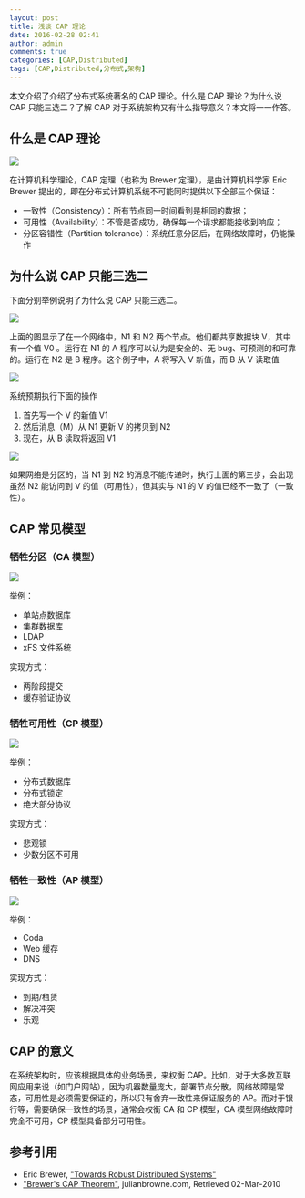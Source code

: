 ```yaml
---
layout: post
title: 浅谈 CAP 理论
date: 2016-02-28 02:41
author: admin
comments: true
categories: [CAP,Distributed]
tags: [CAP,Distributed,分布式,架构]
---
```

本文介绍了介绍了分布式系统著名的 CAP 理论。什么是 CAP 理论？为什么说 CAP 只能三选二？了解 CAP 对于系统架构又有什么指导意义？本文将一一作答。

<!-- more -->

## 什么是 CAP 理论

![](http://i12.tietuku.com/e76dec3cf78f27a5.jpg)


在计算机科学理论，CAP 定理（也称为 Brewer 定理），是由计算机科学家 Eric Brewer 提出的，即在分布式计算机系统不可能同时提供以下全部三个保证：

* 一致性（Consistency）：所有节点同一时间看到是相同的数据；
* 可用性（Availability）：不管是否成功，确保每一个请求都能接收到响应；
* 分区容错性（Partition tolerance）：系统任意分区后，在网络故障时，仍能操作

## 为什么说 CAP 只能三选二

下面分别举例说明了为什么说  CAP 只能三选二。

![](http://i12.tietuku.com/ba750cd72b491979.png)

上面的图显示了在一个网络中，N1 和 N2 两个节点。他们都共享数据块 V，其中有一个值 V0 。运行在 N1 的 A 程序可以认为是安全的、无 bug、可预测的和可靠的。运行在 N2 是 B 程序。这个例子中，A 将写入 V 新​值，而 B 从 V 读取值

![](http://i12.tietuku.com/21b0286b8360d1a6.png)

系统预期执行下面的操作

1. 首先写一个 V 的新​值 V1
2. 然后消息（M）从 N1 更新 V 的拷贝到 N2
3. 现在，从 B 读取将返回 V1

![](http://i12.tietuku.com/c5aa0d93a35255b0.png)


如果网络是分区的，当 N1 到 N2 的消息不能传递时，执行上面的第三步，会出现虽然 N2 能访问到 V 的值（可用性），但其实与 N1 的 V 的值已经不一致了（一致性）。

## CAP 常见模型

### 牺牲分区（CA 模型）

![](http://i12.tietuku.com/d7947c0125ff3330.jpg)

举例：

* 单站点数据库
* 集群数据库
* LDAP
* xFS 文件系统

实现方式：

* 两阶段提交
* 缓存验证协议

### 牺牲可用性（CP 模型）

![](http://i12.tietuku.com/4b54475279807313.jpg)

举例：

* 分布式数据库
* 分布式锁定
* 绝大部分协议

实现方式：

* 悲观锁
* 少数分区不可用

### 牺牲一致性（AP 模型）

![](http://i12.tietuku.com/598887db6c4066c0.jpg)

举例：

* Coda
* Web 缓存
* DNS

实现方式：

* 到期/租赁
* 解决冲突
* 乐观

## CAP 的意义

在系统架构时，应该根据具体的业务场景，来权衡 CAP。比如，对于大多数互联网应用来说（如门户网站），因为机器数量庞大，部署节点分散，网络故障是常态，可用性是必须需要保证的，所以只有舍弃一致性来保证服务的 AP。而对于银行等，需要确保一致性的场景，通常会权衡 CA 和 CP 模型，CA 模型网络故障时完全不可用，CP 模型具备部分可用性。

## 参考引用

* Eric Brewer, ["Towards Robust Distributed Systems"](http://www.cs.berkeley.edu/~brewer/cs262b-2004/PODC-keynote.pdf)
* ["Brewer's CAP Theorem"](http://www.julianbrowne.com/article/viewer/brewers-cap-theorem), julianbrowne.com, Retrieved 02-Mar-2010

